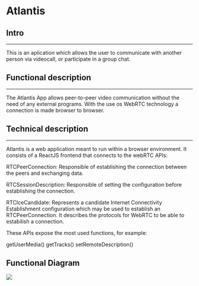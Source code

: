 # Atlantis

## Intro
--------

This is an aplication which allows the user to communicate with another person via videocall, or participate in a group chat.

## Functional description
--------

The Atlantis App allows peer-to-peer video communication without the need of any external programs. With the use os WebRTC technology a connection is made browser to browser.

## Technical description
-----
Atlantis is a web application meant to run within a browser environment. It consists of a ReactJS frontend that connects to the webRTC APIs:

RTCPeerConnection: Responsible of establishing the connection between the peers and exchanging data.

RTCSessionDescription: Responsible of setting the configuration before establishing the connection.

RTCIceCandidate: Represents a candidate Internet Connectivity Establishment configuration which may be used to establish an RTCPeerConnection. It describes the protocols for WebRTC to be able to estabilish a connection.

These APIs expose the most used functions, for example:

getUserMedia()  getTracks()   setRemoteDescription()



## Functional Diagram

![](./images/Functional_diagram.png)